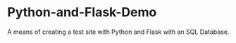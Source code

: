 # Python-and-Flask-Demo
A means of creating a test site with Python and Flask with an SQL Database.
